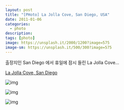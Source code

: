 ```yaml
---
layout: post
title: "[PHoto] La Jolla Cove, San Diego, USA"
date: 2011-01-06
categories:
  - photo
description:
tags: [photo]
image: https://unsplash.it/2000/1200?image=575
image-sm: https://unsplash.it/500/300?image=575
---
```


출장지인 San Diego 에서 휴일에 잠시 들린 La Jolla Cove…

[La Jolla Cove, San Diego](http://en.wikipedia.org/wiki/La_Jolla_Cove)

<!--more-->

![img](http://i947.photobucket.com/albums/ad312/tkhwang/blog1/DSC_6458.jpg)

![img](http://i947.photobucket.com/albums/ad312/tkhwang/blog1/DSC_62681.jpg)

![img](http://i947.photobucket.com/albums/ad312/tkhwang/blog1/DSC_6357.jpg)
